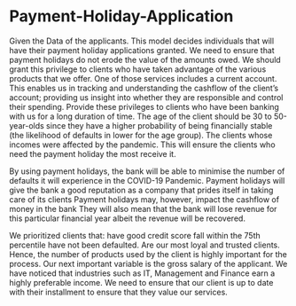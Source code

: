 # Payment-Holiday-Application
Given the Data of the applicants.
This model decides individuals that will have their payment holiday applications granted.
We need to ensure that payment holidays do not erode the value of the amounts owed.
We should grant this privilege to clients who have taken advantage of the various products that we offer. 
One of those services includes a current account. This enables us in tracking and understanding the cashflow of the client’s account; providing us insight into whether they are responsible and control their spending. 
Provide these privileges to clients who have been banking with us for a long duration of time. 
The age of the client should be 30 to 50-year-olds since they have a higher probability of being financially stable (the likelihood of defaults in lower for the age group).
The clients whose incomes were affected by the pandemic. This will ensure the clients who need the payment holiday the most receive it.


By using payment holidays, the bank will be able to minimise the number of defaults it will experience in the COVID-19 Pandemic.
Payment holidays will give the bank a good reputation as a company that prides itself in taking care of its clients
Payment holidays may, however, impact the cashflow of money in the bank
They will also mean that the bank will lose revenue for this particular financial year albeit the revenue will be recovered.

We prioritized clients that:
have good credit score fall within the 75th percentile
have not been defaulted.
Are our most loyal and trusted clients. Hence, the number of products used by the client is highly important for the process.
Our next important variable is the gross salary of the applicant. We have noticed that industries such as IT, Management and Finance earn a highly preferable income.
We need to ensure that our client is up to date with their installment to ensure that they value our services.



